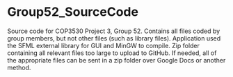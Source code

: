 # Group52_SourceCode
Source code for COP3530 Project 3, Group 52.
Contains all files coded by group members, but not other files (such as library files).
Application used the SFML external library for GUI and MinGW to compile. 
Zip folder containing all relevant files too large to upload to GitHub.
If needed, all of the appropriate files can be sent in a zip folder over Google Docs or another method.

